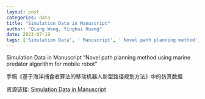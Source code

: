 ```yaml
---
layout: post
categories: data
title: "Simulation Data in Manuscript"
author: "Qiang Wang, Yinghui Huang"
date: 2023-07-19
tags: ['Simulation Data', ' Manuscript', ' Novel path planning method', ' marine predator algorithm', ' mobile robot']
---
```


Simulation Data in Manuscript “Novel path planning method using marine predator algorithm for mobile robot”

手稿《基于海洋捕食者算法的移动机器人新型路径规划方法》中的仿真数据

资源链接: [Simulation Data in Manuscript](https://doi.org/10.57760/sciencedb.09623)
